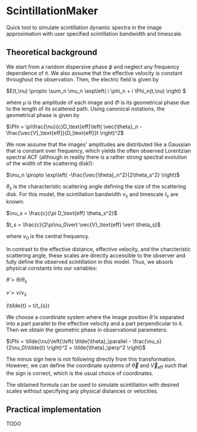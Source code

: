 # ScintillationMaker
Quick tool to simulate scintillation dynamic spectra in the image approximation with user specified scintillation bandwidth and timescale.

## Theoretical background
We start from a random dispersive phase $\phi$ and neglect any frequency dependence of it. We also assume that the effective velocity is constant throughout the observation. Then, the electric field is given by

$E(t,\nu) \propto \sum_n \mu_n \exp\left( i \phi_n + i \Phi_n(t,\nu) \right) $

where $\mu$ is the amplitude of each image and $\Phi$ is its geometrical phase due to the length of its scattered path. Using canonical notations, the geometrical phase is given by

$\Phi = \pi\frac{\nu}{c}D_\text{eff}\left( \vec{\theta}_n - \frac{\vec{V}_\text{eff}}{D_\text{eff}}t \right)^2$

We now assume that the images' amplitudes are distributed like a Gaussian that is constant over frequency, which yields the often observed Lorentzian spectral ACF (although in reality there is a rather strong spectral evolution of the width of the scattering disk!):

$\mu_n \propto \exp\left( -\frac{\vec{\theta}_n^2}{2\theta_s^2} \right)$

$\theta_s$ is the characteristic scattering angle defining the size of the scattering disk.
For this model, the scintillation bandwidth $\nu_s$ and timescale $t_s$ are known:

$\nu_s = \frac{c}{\pi D_\text{eff} \theta_s^2}$

$t_s = \frac{c}{2\pi\nu_0\vert \vec{V}_\text{eff} \vert \theta_s}$

where $\nu_0$ is the central frequency.

In contrast to the effective distance, effective velocity, and the charcteristic scattering angle, these scales are directly accessible to the observer and fully define the observed scintillation in this model. Thus, we absorb physical constants into our variables:

$\tilde{\theta} = \theta/\theta_s$

$\tilde{\nu} = \nu/\nu_s$

\(\tilde{t} = t/t_{s}\)

We choose a coordinate system where the image position $\tilde{\theta}$ is separated into a part parallel to the effective velocity and a part perpendicular to it. Then we obtain the geometric phase in observational parameters:

$\Phi = \tilde{\nu}\left{\left( \tilde{\theta}_\parallel - \frac{\nu_s}{2\nu_0}\tilde{t} \right)^2 + \tilde{\theta}_\perp^2 \right}$

The minus sign here is not following directly from this transformation. However, we can define the coordinate systems of $\vec{\theta}$ and $\vec{V}_\text{eff}$ such that the sign is correct, which is the usual choice of coordinates.

The obtained formula can be used to simulate scintillation with desired scales without specifying any  physical distances or velocities.

## Practical implementation
TODO
